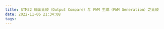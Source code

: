 ```yaml
---
title: STM32 输出比较（Output Compare）与 PWM 生成（PWM Generation）之比较
date: 2022-11-06 21:34:08
tags:
---
```

